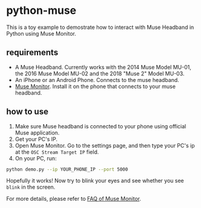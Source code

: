 # python-muse

This is a toy example to demostrate how to interact with Muse Headband in Python using Muse Monitor.

## requirements

- A Muse Headband. Currently works with the 2014 Muse Model MU-01, the 2016 Muse Model MU-02 and the 2018 "Muse 2" Model MU-03.
- An iPhone or an Android Phone. Connects to the muse headband.
- [Muse Monitor](https://musemonitor.com/). Install it on the phone that connects to your muse headband.

## how to use

1. Make sure Muse headband is connected to your phone using official Muse application.
2. Get your PC's IP.
3. Open Muse Monitor. Go to the settings page, and then type your PC's ip at the `OSC Stream Target IP` field.
4. On your PC, run:

``` bash
python demo.py --ip YOUR_PHONE_IP --port 5000
```

Hopefully it works! Now try to blink your eyes and see whether you see `blink` in the screen.

For more details, please refer to [FAQ of Muse Monitor](https://musemonitor.com/FAQ.php#Compatibility).